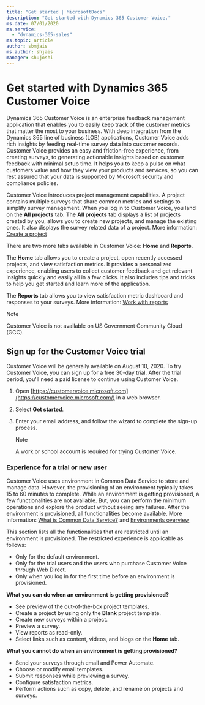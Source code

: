 ```yaml
---
title: "Get started | MicrosoftDocs"
description: "Get started with Dynamics 365 Customer Voice."
ms.date: 07/01/2020
ms.service:
  - "dynamics-365-sales"
ms.topic: article
author: sbmjais
ms.author: shjais
manager: shujoshi
---
```


# Get started with Dynamics 365 Customer Voice

Dynamics 365 Customer Voice is an enterprise feedback management application that enables you to easily keep track of the customer metrics that matter the most to your business. With deep integration from the Dynamics 365 line of business (LOB) applications, Customer Voice adds rich insights by feeding real-time survey data into customer records. Customer Voice provides an easy and friction-free experience, from creating surveys, to generating actionable insights based on customer feedback with minimal setup time. It helps you to keep a pulse on what customers value and how they view your products and services, so you can rest assured that your data is supported by Microsoft security and compliance policies.

Customer Voice introduces project management capabilities. A project contains multiple surveys that share common metrics and settings to simplify survey management. When you log in to Customer Voice, you land on the **All projects** tab. The **All projects** tab displays a list of projects created by you, allows you to create new projects, and manage the existing ones. It also displays the survey related data of a project. More information: [Create a project](create-project.md)

There are two more tabs available in Customer Voice: **Home** and **Reports**.

The **Home** tab allows you to create a project, open recently accessed projects, and view satisfaction metrics. It provides a personalized experience, enabling users to collect customer feedback and  get relevant insights quickly and easily all in a few clicks. It also includes tips and tricks to help you get started and learn more of the application.

The **Reports** tab allows you to view satisfaction metric dashboard and responses to your surveys. More information: [Work with reports](about-reports.md)

> [!NOTE]
> Customer Voice is not available on US Government Community Cloud (GCC).

## Sign up for the Customer Voice trial

Customer Voice will be generally available on August 10, 2020. To try Customer Voice, you can sign up for a free 30-day trial. After the trial period, you'll need a paid license to continue using Customer Voice.

1. Open [https://customervoice.microsoft.com](https://customervoice.microsoft.com/) in a web browser.

2. Select **Get started**.

3. Enter your email address, and follow the wizard to complete the sign-up process.

   > [!NOTE]
   > A work or school account is required for trying Customer Voice.


### Experience for a trial or new user

Customer Voice uses environment in Common Data Service to store and manage data. However, the provisioning of an environment typically takes 15 to 60 minutes to complete. While an environment is getting provisioned, a few functionalities are not available. But, you can perform the minimum operations and explore the product without seeing any failures. After the environment is provisioned, all functionalities become available. More information: [What is Common Data Service?](https://docs.microsoft.com/powerapps/maker/common-data-service/data-platform-intro) and [Environments overview](https://docs.microsoft.com/power-platform/admin/environments-overview)

This section lists all the functionalities that are restricted until an environment is provisioned. The restricted experience is applicable as follows:

- Only for the default environment.
- Only for the trial users and the users who purchase Customer Voice through Web Direct.
- Only when you log in for the first time before an environment is provisioned.

**What you can do when an environment is getting provisioned?**

- See preview of the out-of-the-box project templates.
- Create a project by using only the **Blank** project template.
- Create new surveys within a project.
- Preview a survey.
- View reports as read-only.
- Select links such as content, videos, and blogs on the **Home** tab.

**What you cannot do when an environment is getting provisioned?**

- Send your surveys through email and Power Automate.
- Choose or modify email templates.
- Submit responses while previewing a survey.
- Configure satisfaction metrics.
- Perform actions such as copy, delete, and rename on projects and surveys.


